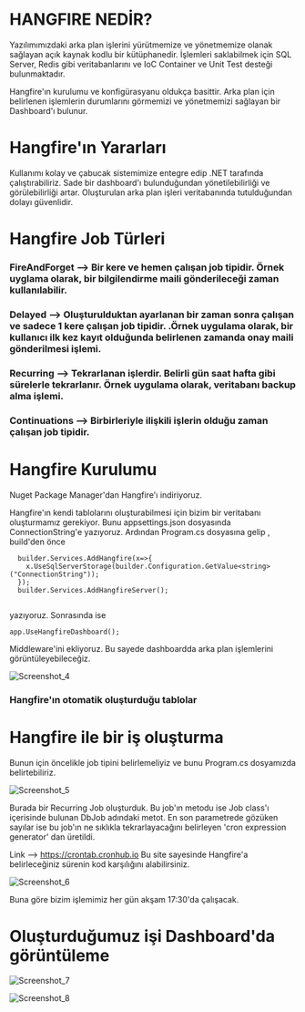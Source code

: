 
# HANGFIRE NEDİR? 

Yazılımımızdaki arka plan işlerini yürütmemize ve yönetmemize olanak sağlayan açık kaynak kodlu bir kütüphanedir. 
İşlemleri saklabilmek için SQL Server, Redis gibi veritabanlarını ve IoC Container ve Unit Test desteği bulunmaktadır.

Hangfire'ın kurulumu ve konfigürasyanu oldukça basittir. Arka plan için belirlenen işlemlerin durumlarını görmemizi ve yönetmemizi sağlayan
bir Dashboard'ı bulunur. 
<br>

# Hangfire'ın Yararları 

Kullanımı kolay ve çabucak sistemimize entegre edip .NET tarafında çalıştırabiliriz.
Sade bir dashboard'ı bulunduğundan yönetilebilirliği ve görülebilirliği artar.
Oluşturulan arka plan işleri veritabanında tutulduğundan dolayı güvenlidir. 

# Hangfire Job Türleri
<h3>FireAndForget --> Bir kere ve hemen çalışan job tipidir. Örnek uyglama olarak, bir bilgilendirme maili gönderileceği zaman kullanılabilir. </h3>
<h3>Delayed -->  Oluşturulduktan ayarlanan bir zaman sonra çalışan ve sadece 1 kere çalışan job tipidir.  .Örnek uygulama olarak, bir kullanıcı ilk kez kayıt olduğunda belirlenen zamanda onay maili gönderilmesi işlemi.</h3>
<h3>Recurring -->  Tekrarlanan işlerdir. Belirli gün saat hafta gibi sürelerle tekrarlanır. Örnek uygulama olarak, veritabanı backup alma işlemi. </h3>
<h3>Continuations -->  Birbirleriyle ilişkili işlerin olduğu zaman çalışan job tipidir. </h3>

# Hangfire Kurulumu 

Nuget Package Manager'dan Hangfire'ı indiriyoruz.

Hangfire'ın kendi tablolarını oluşturabilmesi için bizim bir veritabanı oluşturmamız gerekiyor. Bunu appsettings.json dosyasında ConnectionString'e yazıyoruz.
Ardından Program.cs dosyasına gelip , build'den önce

```
  builder.Services.AddHangfire(x=>{
    x.UseSqlServerStorage(builder.Configuration.GetValue<string>("ConnectionString"));
  });
  builder.Services.AddHangfireServer();
  
```
yazıyoruz. Sonrasında ise

```
app.UseHangfireDashboard();
```
Middleware'ini ekliyoruz. Bu sayede dashboardda arka plan işlemlerini görüntüleyebileceğiz.

![Screenshot_4](https://github.com/denizbineklioglu/TurkcellGY/assets/76698070/05818d18-a432-42ba-add1-ef39f39c5d72)

<h3> Hangfire'ın otomatik oluşturduğu tablolar </h3>


# Hangfire ile bir iş oluşturma

Bunun için öncelikle job tipini belirlemeliyiz ve bunu Program.cs dosyamızda belirtebiliriz. 

![Screenshot_5](https://github.com/denizbineklioglu/TurkcellGY/assets/76698070/515dd664-947d-4815-8b69-8d950825d435)

Burada bir Recurring Job oluşturduk. Bu job'ın metodu ise Job class'ı içerisinde bulunan DbJob adındaki metot. 
En son parametrede gözüken sayılar ise bu job'ın ne sıklıkla tekrarlayacağını belirleyen 'cron expression generator' dan üretildi. 

Link --> https://crontab.cronhub.io
Bu site sayesinde Hangfire'a belirleceğiniz sürenin kod karşılığını alabilirsiniz. 

![Screenshot_6](https://github.com/denizbineklioglu/TurkcellGY/assets/76698070/b564bb05-6200-4211-8b61-87a077506fca)

Buna göre bizim işlemimiz her gün akşam 17:30'da çalışacak.

# Oluşturduğumuz işi Dashboard'da görüntüleme

![Screenshot_7](https://github.com/denizbineklioglu/TurkcellGY/assets/76698070/ccc8d791-c794-4ae6-a811-5c7d9c55fab5)

![Screenshot_8](https://github.com/denizbineklioglu/TurkcellGY/assets/76698070/6d874006-0ba7-4bcc-bb8f-abe33ec15649)


